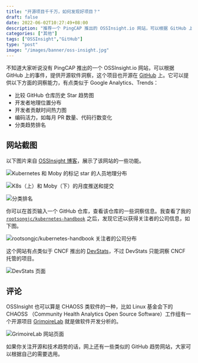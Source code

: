 ```yaml
---
title: "开源项目千千万，如何发现好项目？"
draft: false
date: 2022-06-02T10:27:49+08:00
description: "推荐一个 PingCAP 推出的 OSSInsight.io 网站，可以根据 GitHub 上的事件，提供开源软件洞察，这个项目本身也开源在 GitHub 上。"
categories: ["其他"]
tags: ["OSSInsight","GitHub"]
type: "post"
image: "/images/banner/oss-insight.jpg"
---
```


不知道大家听说没有 PingCAP 推出的一个 OSSInsight.io 网站，可以根据 GitHub 上的事件，提供开源软件洞察，这个项目也开源在 [GitHub](https://github.com/pingcap/ossinsight) 上。它可以提供以下方面的洞察能力，有点类似于 Google Analytics、Trends：

- 比较 GitHub 仓库历史 Star 趋势图
- 开发者地理位置分布
- 开发者贡献时间热力图
- 编码活力，如每月 PR 数量、代码行数变化
- 分类趋势排名

## 网站截图

以下图片来自 [OSSInsight 博客](https://ossinsight.io/blog/explore-deep-in-4.6-billion-github-events/)，展示了该网站的一些功能。

![Kubernetes 和 Moby 的标记 star 的人员地理分布](https://tva1.sinaimg.cn/large/e6c9d24ely1h2trup1v5bj20k00c5my9.jpg)

![K8s（上）和 Moby（下）的月度推送和提交](https://tva1.sinaimg.cn/large/e6c9d24ely1h2trw4iqpyj20wn0gvgnp.jpg)

![分类排名](https://tva1.sinaimg.cn/large/e6c9d24ely1h2ts5cig5kj21mw0u00xv.jpg)

你可以在首页输入一个 GitHub 仓库，查看该仓库的一些洞察信息。我查看了我的 [`rootsongjc/kubernetes-handbook`](https://github.com/rootsongjc/kubernetes-handbook/) 之后，发现它还以获得关注者的公司信息，如下图。

![rootsongjc/kubernetes-handbook 关注者的公司分布](https://tva1.sinaimg.cn/large/e6c9d24ely1h2trz8bpqfj21di0u0gq4.jpg)

这个网站有点类似于 CNCF 推出的 [DevStats](https://devstats.cncf.io/)，不过 DevStats 只能洞察 CNCF 托管的项目。

![DevStats 页面](https://tva1.sinaimg.cn/large/e6c9d24ely1h2ts2o2rirj21mw0u00zv.jpg)

## 评论

OSSInsight 也可以算是 CHAOSS 类软件的一种，比如 Linux 基金会下的 CHAOSS （Community Health Analytics Open Source Software）工作组有一个开源项目 [GrimoireLab](https://chaoss.github.io/grimoirelab/) 就是做软件开发分析的。

![GrimoireLab 网站页面](https://tva1.sinaimg.cn/large/e6c9d24ely1h2ts7e6aiuj21ml0u078o.jpg)

如果你关注开源和技术趋势的话，网上还有一些类似的 GitHub 趋势网站，大家可以根据自己的需要选用。